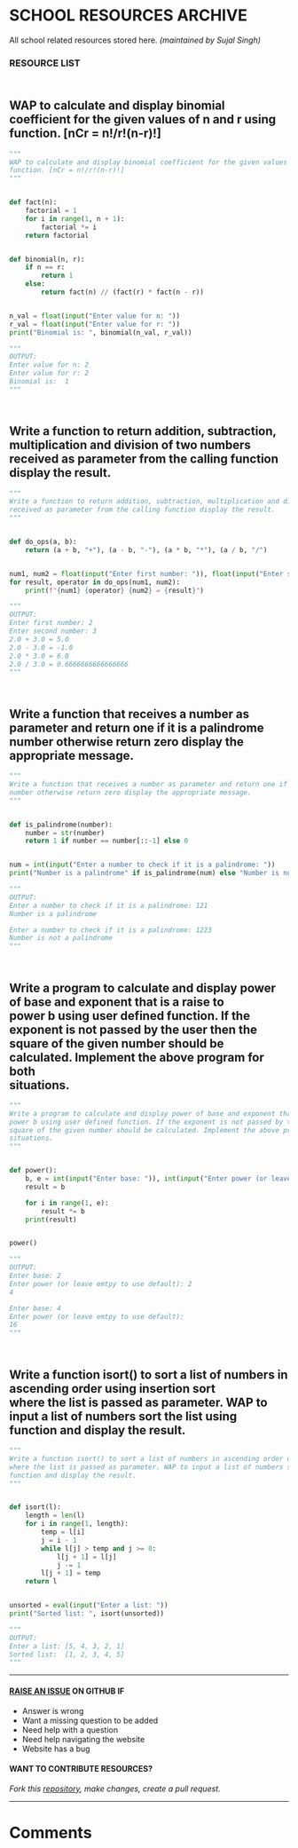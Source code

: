 # SCHOOL RESOURCES ARCHIVE

All school related resources stored here.
_(maintained by Sujal Singh)_

### RESOURCE LIST

## <br>WAP to calculate and display binomial coefficient for the given values of n and r using<br>function. [nCr = n!/r!(n-r)!]<br>
```python
"""
WAP to calculate and display binomial coefficient for the given values of n and r using
function. [nCr = n!/r!(n-r)!]
"""


def fact(n):
    factorial = 1
    for i in range(1, n + 1):
        factorial *= i
    return factorial


def binomial(n, r):
    if n == r:
        return 1
    else:
        return fact(n) // (fact(r) * fact(n - r))


n_val = float(input("Enter value for n: "))
r_val = float(input("Enter value for r: "))
print("Binomial is: ", binomial(n_val, r_val))

"""
OUTPUT:
Enter value for n: 2
Enter value for r: 2
Binomial is:  1
"""

```
## <br>Write a function to return addition, subtraction, multiplication and division of two numbers<br>received as parameter from the calling function display the result.<br>
```python
"""
Write a function to return addition, subtraction, multiplication and division of two numbers
received as parameter from the calling function display the result.
"""


def do_ops(a, b):
    return (a + b, "+"), (a - b, "-"), (a * b, "*"), (a / b, "/")


num1, num2 = float(input("Enter first number: ")), float(input("Enter second number: "))
for result, operator in do_ops(num1, num2):
    print(f"{num1} {operator} {num2} = {result}")

"""
OUTPUT:
Enter first number: 2
Enter second number: 3
2.0 + 3.0 = 5.0
2.0 - 3.0 = -1.0
2.0 * 3.0 = 6.0
2.0 / 3.0 = 0.6666666666666666
"""

```
## <br>Write a function that receives a number as parameter and return one if it is a palindrome<br>number otherwise return zero display the appropriate message.<br>
```python
"""
Write a function that receives a number as parameter and return one if it is a palindrome
number otherwise return zero display the appropriate message.
"""


def is_palindrome(number):
    number = str(number)
    return 1 if number == number[::-1] else 0


num = int(input("Enter a number to check if it is a palindrome: "))
print("Number is a palindrome" if is_palindrome(num) else "Number is not a palindrome")

"""
OUTPUT:
Enter a number to check if it is a palindrome: 121
Number is a palindrome

Enter a number to check if it is a palindrome: 1223
Number is not a palindrome
"""

```
## <br>Write a program to calculate and display power of base and exponent that is a raise to<br>power b using user defined function. If the exponent is not passed by the user then the<br>square of the given number should be calculated. Implement the above program for both<br>situations.<br>
```python
"""
Write a program to calculate and display power of base and exponent that is a raise to
power b using user defined function. If the exponent is not passed by the user then the
square of the given number should be calculated. Implement the above program for both
situations.
"""


def power():
    b, e = int(input("Enter base: ")), int(input("Enter power (or leave emtpy to use default): ") or 2)
    result = b

    for i in range(1, e):
        result *= b
    print(result)


power()

"""
OUTPUT:
Enter base: 2
Enter power (or leave emtpy to use default): 2
4

Enter base: 4
Enter power (or leave emtpy to use default): 
16
"""

```
## <br>Write a function isort() to sort a list of numbers in ascending order using insertion sort<br>where the list is passed as parameter. WAP to input a list of numbers sort the list using<br>function and display the result.<br>
```python
"""
Write a function isort() to sort a list of numbers in ascending order using insertion sort
where the list is passed as parameter. WAP to input a list of numbers sort the list using
function and display the result.
"""


def isort(l):
    length = len(l)
    for i in range(1, length):
        temp = l[i]
        j = i - 1
        while l[j] > temp and j >= 0:
            l[j + 1] = l[j]
            j -= 1
        l[j + 1] = temp
    return l


unsorted = eval(input("Enter a list: "))
print("Sorted list: ", isort(unsorted))

"""
OUTPUT:
Enter a list: [5, 4, 3, 2, 1]
Sorted list:  [1, 2, 3, 4, 5]
"""
```


---

#### [RAISE AN ISSUE](https://github.com/sujaldev/school/issues/new/choose) ON GITHUB IF

- Answer is wrong
- Want a missing question to be added
- Need help with a question
- Need help navigating the website
- Website has a bug

#### WANT TO CONTRIBUTE RESOURCES?

_Fork this [repository](https://github.com/sujaldev/school), make changes, create a pull request._

---

# Comments

<script src="https://giscus.app/client.js"
        data-repo="sujaldev/school"
        data-repo-id="MDEwOlJlcG9zaXRvcnkzODUzMDMzOTI="
        data-category="Q&A"
        data-category-id="DIC_kwDOFvdDYM4CArKZ"
        data-mapping="pathname"
        data-reactions-enabled="1"
        data-emit-metadata="0"
        data-theme="light"
        data-lang="en"
        crossorigin="anonymous"
        async>
</script>